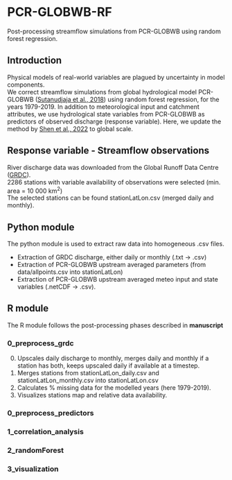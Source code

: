 # PCR-GLOBWB-RF
Post-processing streamflow simulations from PCR-GLOBWB using random forest regression.

## Introduction
Physical models of real-world variables are plagued by uncertainty in model components. \
We correct streamflow simulations from global hydrological model PCR-GLOBWB ([Sutanudjaja et al., 2018](https://doi.org/10.5194/gmd-11-2429-2018)) using random forest regression, for the years 1979-2019.
In addition to meteorological input and catchment attributes, we use hydrological state variables from PCR-GLOBWB as predictors of observed discharge (response variable).
Here, we update the method by [Shen et al., 2022](https://doi.org/10.1016/j.cageo.2021.105019) to global scale. 

## Response variable - Streamflow observations 
River discharge data was downloaded from the Global Runoff Data Centre ([GRDC](https://www.bafg.de/GRDC)). \
2286 stations with variable availability of observations were selected (min. area = 10 000 km<sup>2</sup>) \
The selected stations can be found stationLatLon.csv (merged daily and monthly).

## Python module
The python module is used to extract raw data into homogeneous .csv files. 
- Extraction of GRDC discharge, either daily or monthly (.txt -> .csv)
- Extraction of PCR-GLOBWB upstream averaged parameters (from data/allpoints.csv into stationLatLon)
- Extraction of PCR-GLOBWB upstream averaged meteo input and state variables (.netCDF -> .csv).

## R module
The R module follows the post-processing phases described in **manuscript**

### 0_preprocess_grdc
0. Upscales daily discharge to monthly, merges daily and monthly if a station has both, keeps upscaled daily if available at a timestep.
1. Merges stations from stationLatLon_daily.csv and stationLatLon_monthly.csv into stationLatLon.csv
2. Calculates % missing data for the modelled years (here 1979-2019).
3. Visualizes stations map and relative data availability. 

### 0_preprocess_predictors


### 1_correlation_analysis


### 2_randomForest


### 3_visualization
